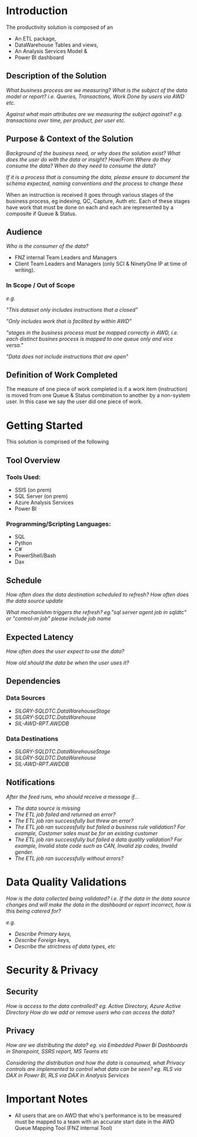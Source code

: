 # Introduction 
The productivity solution is composed of an 
- An ETL package, 
- DataWarehouse Tables and views, 
- An Analysis Services Model & 
- Power BI dashboard

## Description of the Solution

*What business process are we measuring? What is the subject of the data model or report? i.e. Queries, Transactions, Work Done by users via AWD etc.*

*Against what main attributes are we measuring the subject against? e.g. transactions over time, per product, per user etc.*

## Purpose & Context of the Solution

*Background of the business need, or why does the solution exist?*
*What does the user do with the data or insight?*
*How/From Where do they consume the data?*
*When do they need to consume the data?*

*If it is a process that is consuming the data, please ensure to document the schema expected, naming conventions and the process to change these*

When an instruction is received it goes through various stages of the business process, eg indexing, QC, Capture, Auth etc. 
Each of these stages have work that must be done on each and each are represented by a composite if Queue & Status.

## Audience
*Who is the consumer of the data?*

- FNZ internal Team Leaders and Managers
- Client Team Leaders and Managers (only SCI & NinetyOne IP at time of writing).



### In Scope / Out of Scope
*e.g.*

*"This dataset only includes instructions that a closed"*

*"Only includes work that is facilited by within AWD"*

*"stages in the business process must be mapped correctly in AWD, i.e. each distinct busines process is mapped to one queue only and vice versa."*

*"Data does not include instructions that are open"*


## Definition of Work Completed

The measure of one piece of work completed is if a work item (instruction) is moved from one Queue & Status combination to another by a non-system user. In this case we say the user did one piece of work. 

# Getting Started
This solution is comprised of the following 
## Tool Overview
### Tools Used:
- SSIS (on prem)
- SQL Server (on prem)
- Azure Analysis Services
- Power BI

### Programming/Scripting Languages:
- SQL
- Python
- C#
- PowerShell/Bash
- Dax

## Schedule
*How often does the data destination scheduled to refresh?*
*How often does the data source update*

*What mechanishm triggers the refresh? eg."sql server agent job in sqldtc" or "control-m job" please include job name*

## Expected Latency
*How often does the user expect to use the data?*

*How old should the data be when the user uses it?*


## Dependencies
### Data Sources
- *SILGRY-SQLDTC.DataWarehouseStage*
- *SILGRY-SQLDTC.DataWarehouse*
- *SIL-AWD-RPT.AWDDB*

### Data Destinations
- *SILGRY-SQLDTC.DataWarehouseStage*
- *SILGRY-SQLDTC.DataWarehouse*
- *SIL-AWD-RPT.AWDDB*

## Notifications

*After the feed runs, who should receive a message if…*

- *The data source is missing*
- *The ETL job failed and returned an error?* 
- *The ETL job ran successfully but threw an error?*
- *The ETL job ran successfully but failed a business rule validation? For example, Customer sales must be for an existing customer*
- *The ETL job ran successfully but failed a data quality validation?  For example, Invalid state code such as CAN, Invalid zip codes, Invalid gender.*
- *The ETL job ran successfully without errors?* 


# Data Quality Validations
*How is the data collected being validated?* 
*i.e. If the data in the data source changes and will make the data in the dashboard or report incorrect, how is this being catered for?*

*e.g.* 
- *Describe Primary keys,* 
- *Describe Foreign keys,* 
- *Describe the strictness of data types, etc*


# Security & Privacy
## Security
*How is access to the data controlled? eg. Active Directory, Azure Active Directory* 
*How do we add or remove users who can access the data?*

## Privacy
*How are we distributing the data? eg. via Embedded Power Bi Dashboards in Sharepoint, SSRS report, MS Teams etc*

*Considering the distribution and how the data is consumed, what Privacy controls are  implemented to control what data can be seen? eg. RLS via DAX in Power BI, RLS via DAX in Analysis Services*

# Important Notes

- All users that are on AWD that who's performance is to be measured must be mapped to a team with an accurate start date in the AWD Queue Mapping Tool (FNZ internal Tool)
